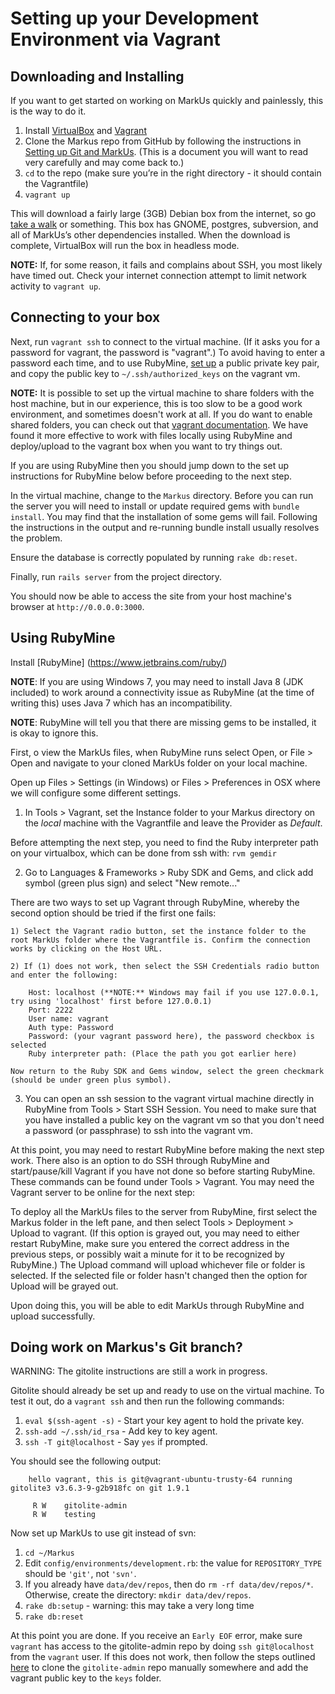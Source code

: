 Setting up your Development Environment via Vagrant
===============================================================

Downloading and Installing
--------------------------
If you want to get started on working on MarkUs quickly and painlessly, this is the way to do it.

1. Install [VirtualBox](https://www.virtualbox.org/) and [Vagrant](http://www.vagrantup.com/)
2. Clone the Markus repo from GitHub by following the instructions in [Setting up Git and MarkUs](GitHowTo).  (This is a document you will want to read very carefully and may come back to.) 
3. `cd` to the repo (make sure you’re in the right directory - it should contain the Vagrantfile)
4. `vagrant up`

This will download a fairly large (3GB) Debian box from the internet, so go [take a walk](http://news.stanford.edu/news/2014/april/walking-vs-sitting-042414.html) or something. This box has GNOME, postgres, subversion, and all of MarkUs’s other dependencies installed. When the download is complete, VirtualBox will run the box in headless mode.

**NOTE:** If, for some reason, it fails and complains about SSH, you most likely have timed out. Check your internet connection attempt to limit network activity to `vagrant up`.



Connecting to your box
----------------------

Next, run `vagrant ssh` to connect to the virtual machine. (If it asks you for a password for vagrant, the password is "vagrant".)  To avoid having to enter a password each time, and to use RubyMine, [set up](https://www.digitalocean.com/community/tutorials/how-to-set-up-ssh-keys--2) a public private key pair, and copy the public key to `~/.ssh/authorized_keys` on the vagrant vm.

**NOTE:** It is possible to set up the virtual machine to share folders with the host machine, but in our experience, this is too slow to be a good work environment, and sometimes doesn't work at all.  If you do want to enable shared folders, you can check out that [vagrant documentation](http://docs.vagrantup.com/v2/synced-folders/).  We have found it more effective to work with files locally using RubyMine and deploy/upload to the vagrant box when you want to try things out.

If you are using RubyMine then you should jump down to the set up instructions for RubyMine below before proceeding to the next step.

In the virtual machine, change to the `Markus` directory.  Before you can run the server you will need to install or update required gems with `bundle install`.  You may find that the installation of some gems will fail.  Following the instructions in the output and re-running bundle install usually resolves the problem.

Ensure the database is correctly populated by running `rake db:reset`.

Finally, run `rails server` from the project directory. 

You should now be able to access the site from your host machine's browser at `http://0.0.0.0:3000`.


Using RubyMine
--------------

Install [RubyMine] (https://www.jetbrains.com/ruby/)

**NOTE**: If you are using Windows 7, you may need to install Java 8 (JDK included) to work around a connectivity issue as RubyMine (at the time of writing this) uses Java 7 which has an incompatibility.

**NOTE**: RubyMine will tell you that there are missing gems to be installed, it is okay to ignore this.

First, o view the MarkUs files, when RubyMine runs select Open, or File > Open and navigate to your cloned MarkUs folder on your local machine.

Open up Files > Settings  (in Windows) or Files > Preferences in OSX where we will configure some different settings.

1) In Tools > Vagrant, set the Instance folder to your Markus directory on the *local* machine with the Vagrantfile and leave the Provider as *Default*.

Before attempting the next step, you need to find the Ruby interpreter path on your virtualbox, which can be done from ssh with: `rvm gemdir`

2) Go to Languages & Frameworks > Ruby SDK and Gems, and click add symbol (green plus sign) and select "New remote..."

There are two ways to set up Vagrant through RubyMine, whereby the second option should be tried if the first one fails:

    1) Select the Vagrant radio button, set the instance folder to the root MarkUs folder where the Vagrantfile is. Confirm the connection works by clicking on the Host URL.

    2) If (1) does not work, then select the SSH Credentials radio button and enter the following:

```
	Host: localhost (**NOTE:** Windows may fail if you use 127.0.0.1, try using 'localhost' first before 127.0.0.1)
	Port: 2222
	User name: vagrant
	Auth type: Password
	Password: (your vagrant password here), the password checkbox is selected
	Ruby interpreter path: (Place the path you got earlier here)
```

    Now return to the Ruby SDK and Gems window, select the green checkmark (should be under green plus symbol).
    
3. You can open an ssh session to the vagrant virtual machine directly in RubyMine from Tools > Start SSH Session.  You need to make sure that you have installed a public key on the vagrant vm so that you don't need a password (or passphrase) to ssh into the vagrant vm.

At this point, you may need to restart RubyMine before making the next step work. There also is an option to do SSH through RubyMine and start/pause/kill Vagrant if you have not done so before starting RubyMine. These commands can be found under Tools > Vagrant. You may need the Vagrant server to be online for the next step:

To deploy all the MarkUs files to the server from RubyMine, first select the Markus folder in the left pane, and then select Tools > Deployment > Upload to vagrant. (If this option is grayed out, you may need to either restart RubyMine, make sure you entered the correct address in the previous steps, or possibly wait a minute for it to be recognized by RubyMine.)  The Upload command will upload whichever file or folder is selected.  If the selected file or folder hasn't changed then the option for Upload will be grayed out.

Upon doing this, you will be able to edit MarkUs through RubyMine and upload successfully.


Doing work on Markus's Git branch?
----------------------------------

WARNING: The gitolite instructions are still a work in progress.

Gitolite should already be set up and ready to use on the virtual machine. To test it out, do a `vagrant ssh` and then run the following commands:

1. `eval $(ssh-agent -s)` - Start your key agent to hold the private key.
2. `ssh-add ~/.ssh/id_rsa` - Add key to key agent.
3. `ssh -T git@localhost` - Say `yes` if prompted.

You should see the following output:

		hello vagrant, this is git@vagrant-ubuntu-trusty-64 running gitolite3 v3.6.3-9-g2b918fc on git 1.9.1

		 R W    gitolite-admin
		 R W    testing


Now set up MarkUs to use git instead of svn:

1. `cd ~/Markus`
2. Edit `config/environments/development.rb`: the value for `REPOSITORY_TYPE` should be `'git'`, not `'svn'`.
3. If you already have `data/dev/repos`, then do `rm -rf data/dev/repos/*`. Otherwise, create the directory: `mkdir data/dev/repos`.
4. `rake db:setup` - warning: this may take a very long time
5. `rake db:reset` 

At this point you are done. If you receive an `Early EOF` error, make sure `vagrant` has access to the gitolite-admin repo by doing `ssh git@localhost` from the `vagrant` user. If this does not work, then follow the steps outlined [here](http://gitolite.com/gitolite/emergencies.html) to clone the `gitolite-admin` repo manually somewhere and add the vagrant public key to the `keys` folder.
